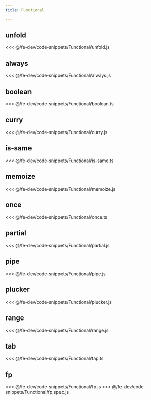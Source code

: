 ```yaml
---
title: Functional

---
```


## unfold
<<< @/fe-dev/code-snippets/Functional/unfold.js

## always
<<< @/fe-dev/code-snippets/Functional/always.js

## boolean
<<< @/fe-dev/code-snippets/Functional/boolean.ts

## curry
<<< @/fe-dev/code-snippets/Functional/curry.js

## is-same
<<< @/fe-dev/code-snippets/Functional/is-same.ts

## memoize
<<< @/fe-dev/code-snippets/Functional/memoize.js

## once
<<< @/fe-dev/code-snippets/Functional/once.ts

## partial
<<< @/fe-dev/code-snippets/Functional/partial.js

## pipe
<<< @/fe-dev/code-snippets/Functional/pipe.js

## plucker
<<< @/fe-dev/code-snippets/Functional/plucker.js

## range
<<< @/fe-dev/code-snippets/Functional/range.js

## tab
<<< @/fe-dev/code-snippets/Functional/tap.ts

## fp
<<< @/fe-dev/code-snippets/Functional/fp.js
<<< @/fe-dev/code-snippets/Functional/fp.spec.js
